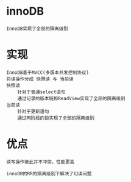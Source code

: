 
# innoDB
 
    InnoDB实现了全部的隔离级别
    
# 实现
        
    InnoDB基于MVCC(多版本并发控制协议) 
    将读操作分成 快照读 与 当前读
    快照读
        针对于普通select语句
        通过记录的版本链和ReadView实现了全部的隔离级别
    当前读
        针对于更新语句
        通过两阶段的锁实现了全部的隔离级别
     
         
    
# 优点

    读写操作彼此并不冲突，性能更高  

    innoDB的RR的隔离级别下解决了幻读问题

    

